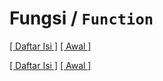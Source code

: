 # Fungsi / `Function`

[[ Daftar Isi ]](README.md) [[ Awal ]](../README.md)




[[ Daftar Isi ]](README.md) [[ Awal ]](../README.md)

